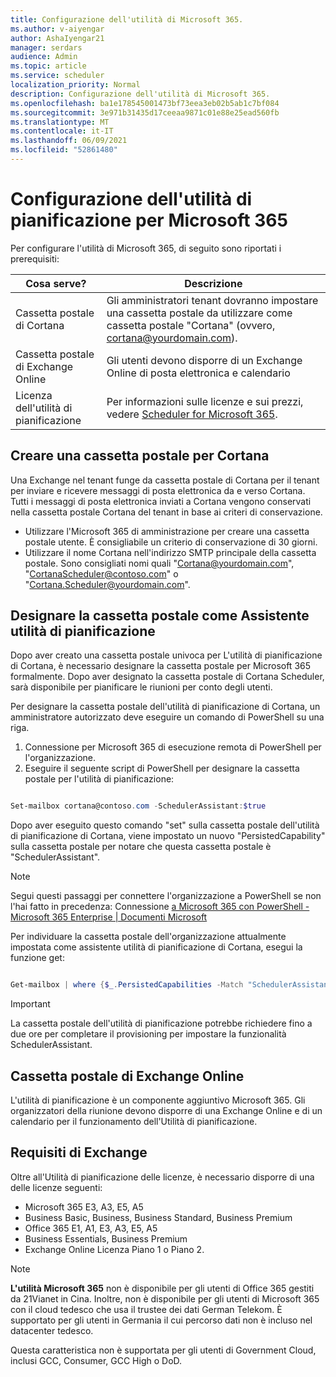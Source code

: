 ```yaml
---
title: Configurazione dell'utilità di Microsoft 365.
ms.author: v-aiyengar
author: AshaIyengar21
manager: serdars
audience: Admin
ms.topic: article
ms.service: scheduler
localization_priority: Normal
description: Configurazione dell'utilità di Microsoft 365.
ms.openlocfilehash: ba1e178545001473bf73eea3eb02b5ab1c7bf084
ms.sourcegitcommit: 3e971b31435d17ceeaa9871c01e88e25ead560fb
ms.translationtype: MT
ms.contentlocale: it-IT
ms.lasthandoff: 06/09/2021
ms.locfileid: "52861480"
---
```

# <a name="setting-up-scheduler-for-microsoft-365"></a>Configurazione dell'utilità di pianificazione per Microsoft 365

Per configurare l'utilità di Microsoft 365, di seguito sono riportati i prerequisiti:

|**Cosa serve?** |**Descrizione** |
|-------------------|-------------|
|Cassetta postale di Cortana |Gli amministratori tenant dovranno impostare una cassetta postale da utilizzare come cassetta postale "Cortana" (ovvero, cortana@yourdomain.com).         |
|Cassetta postale di Exchange Online |Gli utenti devono disporre di un Exchange Online di posta elettronica e calendario         |
|Licenza dell'utilità di pianificazione |Per informazioni sulle licenze e sui prezzi, vedere [Scheduler for Microsoft 365](https://www.microsoft.com/microsoft-365/meeting-scheduler-pricing).        |

## <a name="create-a-mailbox-for-cortana"></a>Creare una cassetta postale per Cortana
Una Exchange nel tenant funge da cassetta postale di Cortana per il tenant per inviare e ricevere messaggi di posta elettronica da e verso Cortana. Tutti i messaggi di posta elettronica inviati a Cortana vengono conservati nella cassetta postale Cortana del tenant in base ai criteri di conservazione.

- Utilizzare l'Microsoft 365 di amministrazione per creare una cassetta postale utente. È consigliabile un criterio di conservazione di 30 giorni. 
- Utilizzare il nome Cortana nell'indirizzo SMTP principale della cassetta postale. Sono consigliati nomi quali "Cortana@yourdomain.com", "CortanaScheduler@contoso.com" o "Cortana.Scheduler@yourdomain.com".

## <a name="designate-the-mailbox-as-the-scheduler-assistant"></a>Designare la cassetta postale come Assistente utilità di pianificazione

Dopo aver creato una cassetta postale univoca per L'utilità di pianificazione di Cortana, è necessario designare la cassetta postale per Microsoft 365 formalmente. Dopo aver designato la cassetta postale di Cortana Scheduler, sarà disponibile per pianificare le riunioni per conto degli utenti.

Per designare la cassetta postale dell'utilità di pianificazione di Cortana, un amministratore autorizzato deve eseguire un comando di PowerShell su una riga. 

1. Connessione per Microsoft 365 di esecuzione remota di PowerShell per l'organizzazione.
2. Eseguire il seguente script di PowerShell per designare la cassetta postale per l'utilità di pianificazione:

```powershell

Set-mailbox cortana@contoso.com -SchedulerAssistant:$true

```

Dopo aver eseguito questo comando "set" sulla cassetta postale dell'utilità di pianificazione di Cortana, viene impostato un nuovo "PersistedCapability" sulla cassetta postale per notare che questa cassetta postale è "SchedulerAssistant".

> [!NOTE]
> Segui questi passaggi per connettere l'organizzazione a PowerShell se non l'hai fatto in precedenza: Connessione [a Microsoft 365 con PowerShell - Microsoft 365 Enterprise | Documenti Microsoft](../enterprise/connect-to-microsoft-365-powershell.md)

Per individuare la cassetta postale dell'organizzazione attualmente impostata come assistente utilità di pianificazione di Cortana, esegui la funzione get:
 
```powershell

Get-mailbox | where {$_.PersistedCapabilities -Match "SchedulerAssistant"}

```

> [!IMPORTANT]
> La cassetta postale dell'utilità di pianificazione potrebbe richiedere fino a due ore per completare il provisioning per impostare la funzionalità SchedulerAssistant.

## <a name="exchange-online-mailbox"></a>Cassetta postale di Exchange Online
L'utilità di pianificazione è un componente aggiuntivo Microsoft 365. Gli organizzatori della riunione devono disporre di una Exchange Online e di un calendario per il funzionamento dell'Utilità di pianificazione.

## <a name="exchange-requirements"></a>Requisiti di Exchange

Oltre all'Utilità di pianificazione delle licenze, è necessario disporre di una delle licenze seguenti:

- Microsoft 365 E3, A3, E5, A5
- Business Basic, Business, Business Standard, Business Premium
- Office 365 E1, A1, E3, A3, E5, A5
- Business Essentials, Business Premium
- Exchange Online Licenza Piano 1 o Piano 2. 

> [!Note]
> **L'utilità Microsoft 365** non è disponibile per gli utenti di Office 365 gestiti da 21Vianet in Cina. Inoltre, non è disponibile per gli utenti di Microsoft 365 con il cloud tedesco che usa il trustee dei dati German Telekom. È supportato per gli utenti in Germania il cui percorso dati non è incluso nel datacenter tedesco.
>
>Questa caratteristica non è supportata per gli utenti di Government Cloud, inclusi GCC, Consumer, GCC High o DoD.
